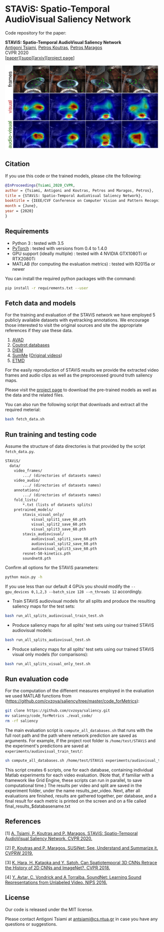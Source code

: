 # STAViS: Spatio-Temporal AudioVisual Saliency Network

Code repository for the paper:
  
**STAViS: Spatio-Temporal AudioVisual Saliency Network**  
[Antigoni Tsiami](http://cvsp.cs.ntua.gr/antigoni/), 
[Petros Koutras](http://cvsp.cs.ntua.gr/pkoutras/), 
[Petros Maragos](http://cvsp.cs.ntua.gr/maragos/)  
CVPR 2020  
[[paper](http://openaccess.thecvf.com/content_CVPR_2020/papers/Tsiami_STAViS_Spatio-Temporal_AudioVisual_Saliency_Network_CVPR_2020_paper.pdf)][[supp](http://openaccess.thecvf.com/content_CVPR_2020/supplemental/Tsiami_STAViS_Spatio-Temporal_AudioVisual_CVPR_2020_supplemental.zip)][[arxiv](https://arxiv.org/abs/2001.03063)][[project page](http://cvsp.cs.ntua.gr/research/stavis/)]

![teaser](teaser_images/front_figure-1.png)

## Citation

If you use this code or the trained models, please cite the following:
```bibtex
@InProceedings{Tsiami_2020_CVPR,
author = {Tsiami, Antigoni and Koutras, Petros and Maragos, Petros},
title = {STAViS: Spatio-Temporal AudioVisual Saliency Network},
booktitle = {IEEE/CVF Conference on Computer Vision and Pattern Recognition (CVPR)},
month = {June},
year = {2020}
} 
```

## Requirements

* Python 3 : tested with 3.5
* [PyTorch](http://pytorch.org/) : tested with versions from 0.4 to 1.4.0
* GPU support (ideally multiple) : tested with 4 NVIDIA GTX1080Ti or RTX2080Ti
* MATLAB (for computing the evaluation metrics) : tested with R2015a or newer

You can install the required python packages with the command: 
```bash
pip install -r requirements.txt --user
```

## Fetch data and models

For the training and evaluation of the STAViS network we have employed 5 publicly available datasets with eyetracking annotations. 
We encourage those interested to visit the original sources and site the appropriate references if they use these data.

1. [AVAD](https://sites.google.com/site/minxiongkuo/home)
2. [Coutrot databases](http://antoinecoutrot.magix.net/public/databases.html)
3. [DIEM](https://thediemproject.wordpress.com/videos-and%c2%a0data/)
4. [SumMe](http://cvsp.cs.ntua.gr/research/aveyetracking/) ([Original videos](https://gyglim.github.io/me/vsum/index.html#benchmark))
5. [ETMD](http://cvsp.cs.ntua.gr/research/aveyetracking/)

For the easily reproduction of STAViS results we provide the extracted video frames and audio clips as well as the preprocessed ground truth saliency maps.

Please visit the [project page](http://cvsp.cs.ntua.gr/research/stavis/) to download the pre-trained models as well as the data and the related files.

You can also run the following script that downloads and extract all the required meterial: 
```bash
bash fetch_data.sh
```

## Run training and testing code

Assume the structure of data directories is that provided by the script ```fetch_data.py```.

```misc
STAViS/
  data/
    video_frames/ 
        .../ (directories of datasets names) 
    video_audio/ 
        .../ (directories of datasets names)
    annotations/ 
        .../ (directories of datasets names) 
    fold_lists/
        *.txt (lists of datasets splits)
    pretrained_models/
        stavis_visual_only/
            visual_split1_save_60.pth
            visual_split2_save_60.pth
            visual_split3_save_60.pth
        stavis_audiovisual/
            audiovisual_split1_save_60.pth
            audiovisual_split2_save_60.pth
            audiovisual_split3_save_60.pth
        resnet-50-kinetics.pth
        soundnet8.pth
```

Confirm all options for the STAViS parameters:
```bash
python main.py -h
```
If you use less than our default 4 GPUs you should modify the ```--gpu_devices 0,1,2,3 --batch_size 128 --n_threads 12``` accordingly.

* Train STAViS audiovisual models for all splits and produce the resulting saliency maps for the test sets:
```bash
bash run_all_splits_audiovisual_train_test.sh
```

* Produce saliency maps for all splits' test sets using our trained STAViS audiovisual models:
```bash
bash run_all_splits_audiovisual_test.sh
```

* Produce saliency maps for all splits' test sets using our trained STAViS visual only models (for comparisons):
```bash
bash run_all_splits_visual_only_test.sh
```

## Run evaluation code

For the computation of the diffenent measures employed in the evaluation we used MATLAB functions from (https://github.com/cvzoya/saliency/tree/master/code_forMetrics):
```bash
git clone https://github.com/cvzoya/saliency.git
mv saliency/code_forMetrics ./eval_code/
rm -rf saliency
```
The main evaluation script is ```compute_all_databases.sh``` that runs with the full root path and the path where network prediction are saved as arguments. 
For example, if the project root folder is ```/home/test/STAViS``` and the experiment's predictions are saved at ```experiments/audiovisual_train_test/```:
```bash
sh compute_all_databases.sh /home/test/STAViS experiments/audiovisual_train_test/
```
This script creates 6 scripts, one for each database, containing individual Matlab experiments for each video evaluation.
(Note that, if familiar with a framework like Grid Engine, these scripts can run in parallel, to save computational time.)
The results per video and split are saved in the experiment folder, under the name results_per_video.
Next, after all evaluations are finished, results are gathered together, per database, 
and a final result for each metric is printed on the screen and on a file called final_results_$databasename.txt

## References
[1] [A. Tsiami, P. Koutras and P. Maragos. STAViS: Spatio-Temporal AudioVisual Saliency Network. CVPR 2020.](http://openaccess.thecvf.com/content_CVPR_2020/html/Tsiami_STAViS_Spatio-Temporal_AudioVisual_Saliency_Network_CVPR_2020_paper.html)

[2] [P. Koutras and P. Maragos. SUSiNet: See, Understand and Summarize it. CVPRW 2019.](http://openaccess.thecvf.com/content_CVPRW_2019/html/MBCCV/Koutras_SUSiNet_See_Understand_and_Summarize_It_CVPRW_2019_paper.html)

[3] [K. Hara, H. Kataoka and Y. Satoh. Can Spatiotemporal 3D CNNs Retrace the History of 2D CNNs and ImageNet?. CVPR 2018.](http://openaccess.thecvf.com/content_cvpr_2018/html/Hara_Can_Spatiotemporal_3D_CVPR_2018_paper.html) 

[4] [Y. Aytar, C. Vondrick and A Torralba. SoundNet: Learning Sound Representations from Unlabeled Video. NIPS 2016.](https://arxiv.org/abs/1610.09001)

## License

Our code is released under the MIT license.

Please contact Antigoni Tsiami at [antsiami@cs.ntua.gr](mailto:antsiami@cs.ntua.gr) in case you have any questions or suggestions.
